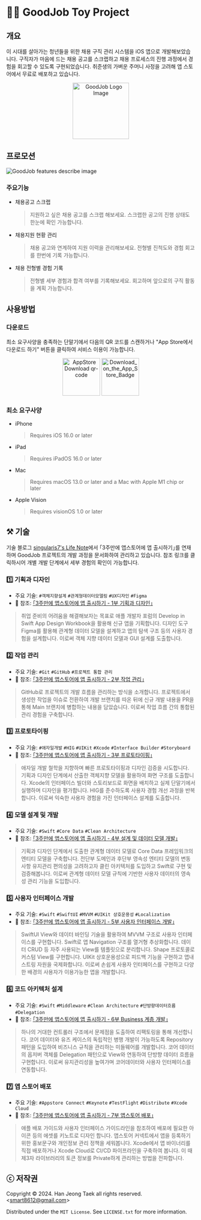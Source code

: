# 👍🏻 GoodJob Toy Project

## 개요

이 시대를 살아가는 청년들을 위한 채용 구직 관리 시스템을 iOS 앱으로 개발해보았습니다. 구직자가 마음에 드는 채용 공고를 스크랩하고 채용 프로세스의 진행 과정에서 경험을 회고할 수 있도록 구현되었습니다. 취준생의 가벼운 주머니 사정을 고려해 앱 스토어에서 무료로 배포하고 있습니다.

<p align="center">
    <img src="https://github.com/smart8612/GoodJob/assets/25794814/783e5732-6a0e-40ad-8499-4a797083e14c" height="150" alt="GoodJob Logo Image"/>
</p>


## 프로모션

![GoodJob features describe image](https://github.com/smart8612/GoodJob/assets/25794814/260d965a-670e-4eee-bd79-d0242ddb61cc)

### 주요기능
* 채용공고 스크랩

  > 지원하고 싶은 채용 공고를 스크랩 해보세요. 스크랩한 공고의 진행 상태도 한눈에 확인 가능합니다.

* 채용지원 현황 관리

  > 채용 공고와 연계하여 지원 이력을 관리해보세요. 전형별 진척도와 경험 회고를 한번에 기록 가능합니다.

* 채용 전형별 경험 기록

  > 전형별 세부 경험과 합격 여부를 기록해보세요. 회고하며 앞으로의 구직 활동을 계획 가능합니다.



## 사용방법

### 다운로드
최소 요구사양을 충족하는 단말기에서 다음의 QR 코드를 스캔하거나 "App Store에서 다운로드 하기" 버튼을 클릭하여 서비스 이용이 가능합니다.

<p align="center">
  <img src="https://github.com/smart8612/GoodJob/assets/25794814/50c15bac-e2e2-41df-873d-2746ab0ce997" height="100" alt="AppStore Download qr-code" />
  
  <a href="https://apps.apple.com/kr/app/goodjob-%ED%94%8C%EB%9E%98%EB%84%88-%EC%B1%84%EC%9A%A9%EC%A7%80%EC%9B%90%EA%B4%80%EB%A6%AC/id6477273615?l=en-GB"> 
    <img src="https://github.com/smart8612/GoodJob/assets/25794814/e12726cb-0e09-499b-ad33-12bcc9d5c054" height="100" alt="Download_on_the_App_Store_Badge"/>
  </a>
</p>

### 최소 요구사양

* iPhone

  > Requires iOS 16.0 or later

* iPad

  > Requires iPadOS 16.0 or later

* Mac

  > Requires macOS 13.0 or later and a Mac with Apple M1 chip or later

* Apple Vision

  > Requires visionOS 1.0 or later



## ⚒️ 기술

기술 블로그 [singularis7's Life Note](https://singularis7.tistory.com/)에서 ｢3주만에 앱스토어에 앱 출시하기｣를 연재하며 GoodJob 프로젝트의 개발 과정을 문서화하여 관리하고 있습니다. 참조 링크를 클릭하시어 개별 개발 단계에서 세부 경험의 확인이 가능합니다.

### 1️⃣ 기획과 디자인

* 주요 기술: `#객체지향설계` `#관계형데이터모델링` `#UX디자인` `#Figma`
* 🔗 참조: [｢3주만에 앱스토어에 앱 출시하기 - 1부 기획과 디자인｣](https://singularis7.tistory.com/116)

> 취업 준비의 어려움을 해결해보자는 목표로 애플 개발자 포럼의 Develop in Swift App Design Workbook을 활용해 신규 앱을 기획합니다. 디자인 도구 Figma를 활용해 관계형 데이터 모델을 설계하고 앱의 탐색 구조 등의 사용자 경험을 설계합니다. 이로써 객체 지향 데이터 모델과 GUI 설계를 도출합니다.



### 2️⃣ 작업 관리

* 주요 기술: `#Git` `#GitHub` `#프로젝트 통합 관리`
* 🔗 참조: [｢3주만에 앱스토어에 앱 출시하기 - 2부 작업 관리｣](https://singularis7.tistory.com/117)

> GitHub로 프로젝트의 개발 흐름을 관리하는 방식을 소개합니다. 프로젝트에서 생성한 작업을 이슈로 전환하여 개발 브랜치를 따온 뒤에 신규 개발 내용을 PR을 통해 Main 브랜치에 병합하는 내용을 담았습니다. 이로써 작업 흐름 간의 통합된 관리 경험을 구축합니다.



### 3️⃣ 프로토타이핑

* 주요 기술: `#애자일개발` `#HIG` `#UIKit` `#Xcode` `#Interface Builder` `#Storyboard`
* 🔗 참조: [｢3주만에 앱스토어에 앱 출시하기 - 3부 프로토타이핑｣](https://singularis7.tistory.com/118)

> 애자일 개발 철학을 지향하며 빠른 프로토타이핑과 디자인 검증을 시도합니다. 기획과 디자인 단계에서 산출한 객체지향 모델을 활용하여 화면 구조를 도출합니다. Xcode의 인터페이스 빌더와 스토리보드로 화면을 배치하고 실제 단말기에서 실행하며 디자인을 평가합니다. HIG를 준수하도록 사용자 경험 개선 과정을 반복합니다. 이로써 익숙한 사용자 경험을 가진 인터페이스 설계를 도출합니다.



### 4️⃣ 모델 설계 및 개발

* 주요 기술: `#Swift` `#Core Data` `#Clean Architecture`
* 🔗 참조: [｢3주만에 앱스토어에 앱 출시하기 - 4부 설계 및 데이터 모델 개발｣](https://singularis7.tistory.com/119)

> 기획과 디자인 단계에서 도출한 관계형 데이터 모델로 Core Data 프레임워크의 엔티티 모델을 구축합니다. 전단부 도메인과 후단부 영속성 엔티티 모델의 변동사항 유지관리 편의성을 고려하고자 클린 아키텍처를 도입하고 Swift로 구현 및 검증해봅니다. 이로써 관계형 데이터 모델 규칙에 기반한 사용자 데이터의 영속성 관리 기능을 도입합니다.



###  5️⃣ 사용자 인터페이스 개발

* 주요 기술: `#Swift` `#SwiftUI` `#MVVM` `#UIKit 상호운용성` `#Localization`
* 🔗 참조: [｢3주만에 앱스토어에 앱 출시하기 - 5부 사용자 인터페이스 개발｣](https://singularis7.tistory.com/120)

> SwiftUI View와 데이터 바인딩 기술을 활용하여 MVVM 구조로 사용자 인터페이스를 구현합니다. Swift로 앱 Navigation 구조를 열거형 추상화합니다. 데이터 CRUD 등 자주 사용되는 View를 템플릿으로 분리합니다. Shape 프로토콜로 커스텀 View를 구현합니다. UIKit 상호운용성으로 피드백 기능을 구현하고 앱내 스트링 자원을 국제화합니다. 이로써 손쉽게 사용자 인터페이스를 구현하고 다양한 배경의 사용자가 이용가능한 앱을 개발합니다.



### 6️⃣ 코드 아키텍처 설계

* 주요 기술: `#Swift` `#Middleware` `#Clean Architecture` `#단방향데이터흐름` `#Delegation`
* 🔗 참조: [｢3주만에 앱스토어에 앱 출시하기 - 6부 Business 계층 개발｣](https://singularis7.tistory.com/121)

> 하나의 거대한 컨트롤러 구조에서 문제점을 도출하여 리팩토링을 통해 개선합니다. 코어 데이터와 유즈 케이스의 독립적인 병행 개발이 가능하도록 Repository 패턴을 도입하여 비즈니스 규칙을 관리하는 미들웨어를 개발합니다. 코어 데이터의 옵저버 객체를 Delegation 패턴으로 View와 연동하여 단방향 데이터 흐름을 구현합니다. 이로써 유지관리성을 높여가며 코어데이터와 사용자 인터페이스를 연동합니다.



### 7️⃣ 앱 스토어 배포

* 주요 기술: `#Appstore Connect` `#Keynote` `#TestFlight` `#Distribute` `#Xcode Cloud`
* 🔗 참조: [｢3주만에 앱스토어에 앱 출시하기 - 7부 앱스토어 배포｣](https://singularis7.tistory.com/122)

> 애플 배포 가이드와 사용자 인터페이스 가이드라인을 참조하여 배포에 필요한 아이콘 등의 에셋를 키노트로 디자인 합니다. 앱스토어 커넥트에서 앱을 등록하기위한 홍보문구와 개인정보 관리 정책을 세워봅니다. Xcode에서 앱 바이너리를 직접 배포하거나 Xcode Cloud로 CI/CD 파이프라인을 구축하여 봅니다. 이 때 제3자 라이브러리의 토큰 정보를 Private하게 관리하는 방법을 전파합니다.



## ⓒ 저작권

Copyright ©️ 2024. Han Jeong Taek all rights reserved. \<smart8612@gmail.com>

Distributed under the `MIT License`. See `LICENSE.txt` for more information.
